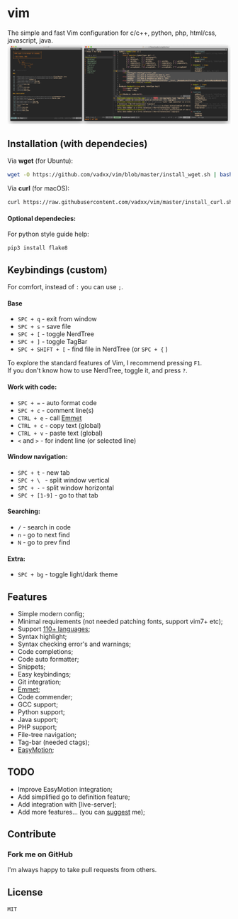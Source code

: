 # vim
The simple and fast Vim configuration for c/c++, python, php, html/css, javascript, java.
![demo]

## Installation (with dependecies)
Via **wget** (for Ubuntu):
```bash
wget -O https://github.com/vadxx/vim/blob/master/install_wget.sh | bash
```
Via **curl** (for macOS):
```bash
curl https://raw.githubusercontent.com/vadxx/vim/master/install_curl.sh | bash
```

#### Optional dependecies:
For python style guide help:
```
pip3 install flake8
```

## Keybindings (custom)
For comfort, instead of `:` you can use `;`. 
#### Base
*   `SPC + q` - exit from window
*   `SPC + s` - save file
*   `SPC + [` - toggle NerdTree
*   `SPC + ]` - toggle TagBar
*   `SPC + SHIFT + [` - find file in NerdTree (or `SPC + {` )

 To explore the standard features of Vim, I recommend pressing `F1`. <br>
 If you don't know how to use NerdTree, toggle it, and press `?`.

#### Work with code:
*   `SPC + =` - auto format code
*   `SPC + c` - comment line(s)
*   `CTRL + e` - call [Emmet]
*   `CTRL + c` - copy text (global)
*   `CTRL + v` - paste text (global)
*   `<` and `>` - for indent line (or selected line)
#### Window navigation:
*   `SPC + t` - new tab
*   `SPC + \ ` - split window vertical
*   `SPC + -` - split window horizontal
*   `SPC + [1-9]` - go to that tab
#### Searching:
*   `/` - search in code 
*   `n` - go to next find
*   `N` - go to prev find
#### Extra:
*   `SPC + bg` - toggle light/dark theme

## Features
*   Simple modern config;
*   Minimal requirements (not needed patching fonts, support vim7+ etc);
*   Support [110+ languages](https://github.com/sheerun/vim-polyglot);
*   Syntax highlight;
*   Syntax checking error's and warnings;
*   Code completions;
*   Code auto formatter;
*   Snippets;
*   Easy keybindings;
*   Git integration;
*   [Emmet];
*   Code commender;
*   GCC support;
*   Python support;
*   Java support;
*   PHP support;
*   File-tree navigation;
*   Tag-bar (needed ctags);
*   [EasyMotion];

## TODO
*   Improve EasyMotion integration;
*   Add simplified go to definition feature;
*   Add integration with [live-server];
*   Add more features... (you can [suggest](mailto:thevadxx@gmail.com) me);

## Contribute
### Fork me on GitHub
I'm always happy to take pull requests from others.

## License
```
MIT
```
[homebrew]:https://brew.sh
[vim-plug]:https://github.com/junegunn/vim-plug
[Vim]:http://www.vim.org/download.php#pc
[EasyMotion]:https://github.com/easymotion/vim-easymotion
[demo]:./demo.png "Demo image (start page and c++ project example)"
[Emmet]:https://github.com/mattn/emmet-vim

